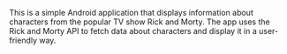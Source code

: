 This is a simple Android application that displays information about characters from the popular TV show Rick and Morty. The app uses the Rick and Morty API to fetch data about characters and display it in a user-friendly way.
